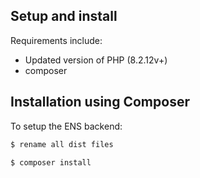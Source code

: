 ## Setup and install

Requirements include:
- Updated version of PHP (8.2.12v+)
- composer

## Installation using Composer

To setup the ENS backend:

```bash
$ rename all dist files
```

```bash
$ composer install
```
